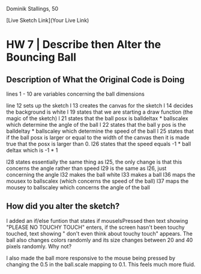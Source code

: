 Dominik Stallings, 50

[Live Sketch Link](Your Live Link)


# HW 7 | Describe then Alter the Bouncing Ball

## Description of What the Original Code is Doing
lines 1 - 10 are variables concerning the ball dimensions

line 12 sets up the sketch
l 13 creates the canvas for the sketch
l 14 decides the background is white
l 19 states that we are starting a draw function (the magic of the sketch)
l 21 states that the ball posx is balldeltax * ballscalex which determine the angle of the ball
l 22 states that the ball y pos is the balldeltay * ballscaley which determine the speed of the ball
l 25 states that if the ball posx is larger or equal to the width of the canvas then it is made true that the posx is larger than 0.
l26 states that the speed equals -1 * ball deltax which is -1 * 1

l28 states essentially the same thing as l25, the only change is  that this concerns the angle rather than speed
l29 is the same as l26, just concerning the angle
l32 makes the ball white
l33 makes a ball
l36 maps the mousex to ballscalex (which concerns the speed of the ball)
l37 maps the mousey to ballscaley which concerns the angle of the ball
## How did you alter the sketch?
I added an if/else funtion that states if mouseIsPressed then text showing "PLEASE NO TOUCHY TOUCH" enters, if the screen hasn't been touchy touched, text showing " don't even think about touchy touch" appears. The ball also changes colors randomly and its size changes between 20 and 40 pixels randomly. Why not?

I also made the ball more responsive to the mouse being pressed by changing the 0.5 in the ball.scale mapping to 0.1. This feels much more fluid.
